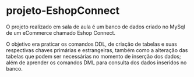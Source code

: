 # projeto-EshopConnect

O projeto realizado em sala de aula é um banco de dados criado no MySql de um eCommerce chamado Eshop Connect.

O objetivo era praticar os comandos DDL, de criação de tabelas e suas respectivas chaves primárias e estrangeiras, também como a alteração das tabelas que podem ser necessárias no momento de inserção dos dados; além de aprender os comandos DML para consulta dos dados inseridos no banco.

